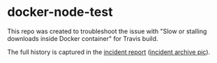 # docker-node-test

This repo was created to troubleshoot the issue with "Slow or stalling downloads inside Docker container" for Travis build.

The full history is captured in the [incident report] ([incident archive pic]).

[incident report]: https://www.traviscistatus.com/incidents/kyf149kl6bvp
[incident archive pic]: docs/travis-incident-kyf149kl6bvp.png
